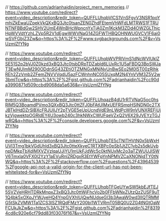 // https://github.com/adrianhajdin/project_mern_memories
// https://www.youtube.com/redirect?event=video_description&redir_token=QUFFLUhqbVlCS1VnSFgyV3NSR1poYmhiZkEwaUZpekVkQXxBQ3Jtc0tsanZEN0ZhdFEtemVhWFdLMTRWS1FTRUNTNFBBdGw2SHV2UmE4WnBHcWpncnYxTjA0Zm1KckM3ZDd4OWZGLThjcHpWVVdtYzhLZVp5R2V1dEgwWWVNaG14ZGFWTHBQOHNWUGVCV1F6ai0wSVFGbjZ3Zw&q=https%3A%2F%2Fwww.svgbackgrounds.com%2F&v=VsUzmlZfYNg

// https://www.youtube.com/redirect?event=video_description&redir_token=QUFFLUhqbWVPRlVmS1dNcWVlUklZSE51S2p2bVJ0Z0kzd3xBQ3Jtc0tsbDRpTDZabld6LUxRc1U5aFBDQ3BpSWJaT3EwNUlmM290ODdnSG43ZEtjOTZMNGxMNjNvUnBwSEo2M0l5T00zRlhkREh2ZzVmb2ZFemZNVVVqdlJ5azFCWnhnNC05SUxqM2N4YnVVM3Z5V2w3bmlTcw&q=https%3A%2F%2Fgist.github.com%2Fadrianhajdin%2Fcc90da3990871d509ccbd9068da5a636&v=VsUzmlZfYNg

// https://www.youtube.com/redirect?event=video_description&redir_token=QUFFLUhqazB4dU1rRTVNaG5oc0hsRlM5Q3BoamdPVmo3QXxBQ3Jtc0ttZFJ0bFAtUlMxUEFRSmpHSlNDN0c2TXJBTklHdDZrSlBXcFRJUllJY2pTVGE5eUpUcndVdE9nLWdPcW9nVUNXREFiUjkzVjgwektpOGRldEY4U3owb240c3hkNWxCWUFqeVZxQ2V6X29JVEYzTGJwRQ&q=https%3A%2F%2Fconsole.developers.google.com%2F&v=VsUzmlZfYNg

// https://www.youtube.com/redirect?event=video_description&redir_token=QUFFLUhqbTE5cTNlTHVtN0x5bWxHUVl3Tmg1bkVGdUhld3xBQ3Jtc0tteXkyeC1RTXBPc0pSb1JtZC1yb2s5dkUybnpDMkpTbXdlMXVZVzlqaUJjYU1mUkFJdWc5c0ktNUxMc2o3aTZWUUJlSWV6TmxIa0VFX0l2YzY1aEVuRnlZRDgxR3EtYWFpYnNPMVZCaXNONjdTY0tNWQ&q=https%3A%2F%2Fstackoverflow.com%2Fquestions%2F43964539%2Fgoogle-api-not-a-valid-origin-for-the-client-url-has-not-been-whitelisted-for&v=VsUzmlZfYNg

// https://www.youtube.com/redirect?event=video_description&redir_token=QUFFLUhqbTFGeUYwSW5kbEJfTEJ5SVZVeHRHTDRkMnpxZ3xBQ3Jtc0ttWjFhcVo2b0FFbWNxZUtzQzZUSF9uT1Q4bk5xOXpJYWJyeHQ4YnpGVXhIUjQwNUdseGI3b3AwaW0wd3lIQTRMMG5tSkZVMW1Ta1ZCS3lSZ1RQdFMzY200bi1WTVRmT05BQ0U2ZG4tNGtOaWFCUkJkZw&q=https%3A%2F%2Fgist.github.com%2Fadrianhajdin%2F83194cd8c920e6cf79dd83f03076f167&v=VsUzmlZfYNg